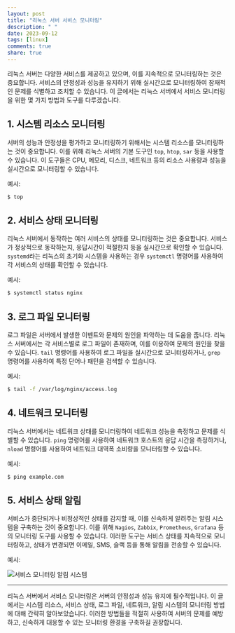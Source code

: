 ```yaml
---
layout: post
title: "리눅스 서버 서비스 모니터링"
description: " "
date: 2023-09-12
tags: [linux]
comments: true
share: true
---
```


리눅스 서버는 다양한 서비스를 제공하고 있으며, 이를 지속적으로 모니터링하는 것은 중요합니다. 서비스의 안정성과 성능을 유지하기 위해 실시간으로 모니터링하여 잠재적인 문제를 식별하고 조치할 수 있습니다. 이 글에서는 리눅스 서버에서 서비스 모니터링을 위한 몇 가지 방법과 도구를 다루겠습니다.

## 1. **시스템 리소스 모니터링**

서버의 성능과 안정성을 평가하고 모니터링하기 위해서는 시스템 리소스를 모니터링하는 것이 중요합니다. 이를 위해 리눅스 서버의 기본 도구인 `top`, `htop`, `sar` 등을 사용할 수 있습니다. 이 도구들은 CPU, 메모리, 디스크, 네트워크 등의 리소스 사용량과 성능을 실시간으로 모니터링할 수 있습니다.

예시:

```bash
$ top
```

## 2. **서비스 상태 모니터링**

리눅스 서버에서 동작하는 여러 서비스의 상태를 모니터링하는 것은 중요합니다. 서비스가 정상적으로 동작하는지, 응답시간이 적절한지 등을 실시간으로 확인할 수 있습니다. `systemd`라는 리눅스의 초기화 시스템을 사용하는 경우 `systemctl` 명령어를 사용하여 각 서비스의 상태를 확인할 수 있습니다.

예시:

```bash
$ systemctl status nginx
```

## 3. **로그 파일 모니터링**

로그 파일은 서버에서 발생한 이벤트와 문제의 원인을 파악하는 데 도움을 줍니다. 리눅스 서버에서는 각 서비스별로 로그 파일이 존재하며, 이를 이용하여 문제의 원인을 찾을 수 있습니다. `tail` 명령어를 사용하여 로그 파일을 실시간으로 모니터링하거나, `grep` 명령어를 사용하여 특정 단어나 패턴을 검색할 수 있습니다.

예시:

```bash
$ tail -f /var/log/nginx/access.log
```

## 4. **네트워크 모니터링**

리눅스 서버에서는 네트워크 상태를 모니터링하여 네트워크 성능을 측정하고 문제를 식별할 수 있습니다. `ping` 명령어를 사용하여 네트워크 호스트의 응답 시간을 측정하거나, `nload` 명령어를 사용하여 네트워크 대역폭 소비량을 모니터링할 수 있습니다.

예시:

```bash
$ ping example.com
```

## 5. **서비스 상태 알림**

서비스가 중단되거나 비정상적인 상태를 감지할 때, 이를 신속하게 알려주는 알림 시스템을 구축하는 것이 중요합니다. 이를 위해 `Nagios`, `Zabbix`, `Prometheus`, `Grafana` 등의 모니터링 도구를 사용할 수 있습니다. 이러한 도구는 서비스 상태를 지속적으로 모니터링하고, 상태가 변경되면 이메일, SMS, 슬랙 등을 통해 알림을 전송할 수 있습니다.

예시:

![서비스 모니터링 알림 시스템](https://www.example.com/images/alert_system.png)

---

리눅스 서버에서 서비스 모니터링은 서버의 안정성과 성능 유지에 필수적입니다. 이 글에서는 시스템 리소스, 서비스 상태, 로그 파일, 네트워크, 알림 시스템의 모니터링 방법에 대해 간략히 알아보았습니다. 이러한 방법들을 적절히 사용하여 서버의 문제를 예방하고, 신속하게 대응할 수 있는 모니터링 환경을 구축하길 권장합니다.